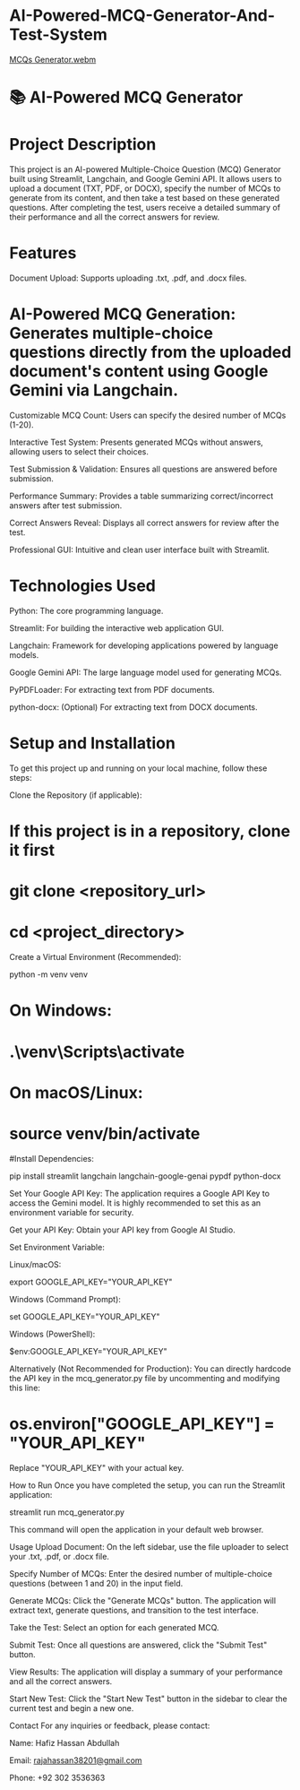 # AI-Powered-MCQ-Generator-And-Test-System

[MCQs Generator.webm](https://github.com/user-attachments/assets/9a3e5ec4-02c6-41d1-94b7-6ead09054f33)

# 📚 AI-Powered MCQ Generator
# Project Description
This project is an AI-powered Multiple-Choice Question (MCQ) Generator built using Streamlit, Langchain, and Google Gemini API. It allows users to upload a document (TXT, PDF, or DOCX), specify the number of MCQs to generate from its content, and then take a test based on these generated questions. After completing the test, users receive a detailed summary of their performance and all the correct answers for review.

# Features
Document Upload: Supports uploading .txt, .pdf, and .docx files.

# AI-Powered MCQ Generation: Generates multiple-choice questions directly from the uploaded document's content using Google Gemini via Langchain.

Customizable MCQ Count: Users can specify the desired number of MCQs (1-20).

Interactive Test System: Presents generated MCQs without answers, allowing users to select their choices.

Test Submission & Validation: Ensures all questions are answered before submission.

Performance Summary: Provides a table summarizing correct/incorrect answers after test submission.

Correct Answers Reveal: Displays all correct answers for review after the test.

Professional GUI: Intuitive and clean user interface built with Streamlit.

# Technologies Used
Python: The core programming language.

Streamlit: For building the interactive web application GUI.

Langchain: Framework for developing applications powered by language models.

Google Gemini API: The large language model used for generating MCQs.

PyPDFLoader: For extracting text from PDF documents.

python-docx: (Optional) For extracting text from DOCX documents.

# Setup and Installation
To get this project up and running on your local machine, follow these steps:

Clone the Repository (if applicable):

# If this project is in a repository, clone it first
# git clone <repository_url>
# cd <project_directory>

Create a Virtual Environment (Recommended):

python -m venv venv
# On Windows:
# .\venv\Scripts\activate
# On macOS/Linux:
# source venv/bin/activate

#Install Dependencies:

pip install streamlit langchain langchain-google-genai pypdf python-docx

Set Your Google API Key:
The application requires a Google API Key to access the Gemini model. It is highly recommended to set this as an environment variable for security.

Get your API Key: Obtain your API key from Google AI Studio.

Set Environment Variable:

Linux/macOS:

export GOOGLE_API_KEY="YOUR_API_KEY"

Windows (Command Prompt):

set GOOGLE_API_KEY="YOUR_API_KEY"

Windows (PowerShell):

$env:GOOGLE_API_KEY="YOUR_API_KEY"

Alternatively (Not Recommended for Production): You can directly hardcode the API key in the mcq_generator.py file by uncommenting and modifying this line:

# os.environ["GOOGLE_API_KEY"] = "YOUR_API_KEY"

Replace "YOUR_API_KEY" with your actual key.

How to Run
Once you have completed the setup, you can run the Streamlit application:

streamlit run mcq_generator.py

This command will open the application in your default web browser.

Usage
Upload Document: On the left sidebar, use the file uploader to select your .txt, .pdf, or .docx file.

Specify Number of MCQs: Enter the desired number of multiple-choice questions (between 1 and 20) in the input field.

Generate MCQs: Click the "Generate MCQs" button. The application will extract text, generate questions, and transition to the test interface.

Take the Test: Select an option for each generated MCQ.

Submit Test: Once all questions are answered, click the "Submit Test" button.

View Results: The application will display a summary of your performance and all the correct answers.

Start New Test: Click the "Start New Test" button in the sidebar to clear the current test and begin a new one.

Contact
For any inquiries or feedback, please contact:

Name: Hafiz Hassan Abdullah

Email: rajahassan38201@gmail.com

Phone: +92 302 3536363
